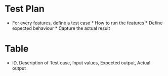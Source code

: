 # Test Plan
* For every features, define a test case
      * How to run the features
      * Define expected behaviour
      * Capture the actual result

# Table
* ID, Description of Test case, Input values, Expected output, Actual output 